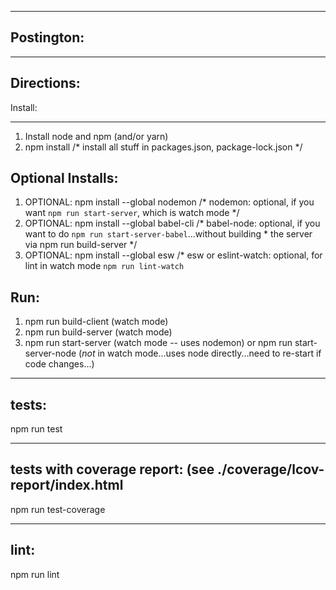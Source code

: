 -----------
Postington: 
-----------

-----------
Directions:
-----------

Install:
- - - - 
1. Install node and npm (and/or yarn)
2. npm install /* install all stuff in packages.json, package-lock.json */

Optional Installs:
------------------
1. OPTIONAL: npm install --global nodemon   /* nodemon: optional, if you want `npm run start-server`, which is watch mode */
2. OPTIONAL: npm install --global babel-cli /* babel-node: optional, if you want to do `npm run start-server-babel`...without building 
                                            * the server via npm run build-server */
3. OPTIONAL: npm install --global esw /* esw or eslint-watch: optional, for lint in watch mode `npm run lint-watch`

Run:
--- 
1. npm run build-client (watch mode)
2. npm run build-server (watch mode)
3. npm run start-server (watch mode -- uses nodemon)
       or
   npm run start-server-node (_not_ in watch mode...uses node directly...need to re-start if code changes...)

------
tests:
------
npm run test

---------------------------------------
tests with coverage report:
(see ./coverage/lcov-report/index.html
---------------------------------------
npm run test-coverage

-----
lint:
-----
npm run lint

